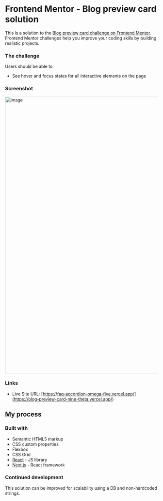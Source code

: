 # Frontend Mentor - Blog preview card solution

This is a solution to the [Blog preview card challenge on Frontend Mentor](https://www.frontendmentor.io/challenges/blog-preview-card-ckPaj01IcS). Frontend Mentor challenges help you improve your coding skills by building realistic projects. 


### The challenge

Users should be able to:

- See hover and focus states for all interactive elements on the page

### Screenshot

<img width="907" alt="image" src="https://github.com/Kalvyn-Lu/blog-preview-card/assets/6541922/46b79861-a740-4069-9e65-c0667536b7df">

### Links

- Live Site URL: [https://faq-accordion-omega-five.vercel.app/](https://blog-preview-card-nine-theta.vercel.app/)

## My process

### Built with

- Semantic HTML5 markup
- CSS custom properties
- Flexbox
- CSS Grid
- [React](https://reactjs.org/) - JS library
- [Next.js](https://nextjs.org/) - React framework


### Continued development

This solution can be improved for scalability using a DB and non-hardcoded strings.

